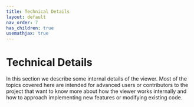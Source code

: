 ```yaml
---
title: Technical Details
layout: default
nav_order: 7
has_children: true
usemathjax: true
---
```


# Technical Details
In this section we describe some internal details of the viewer. Most of the topics covered here are intended for advanced users or contributors to the project that want to know more about how the viewer works internally and how to approach implementing new features or modifying existing code.


